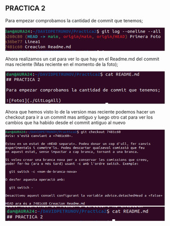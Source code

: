 ## PRACTICA 2 

Para empezar comprobamos la cantidad de commit que tenemos;

![Foto1](./GitLogAll.png)

Ahora realizamos un cat para ver lo que hay en el Readme.md del commit mas reciente (Mas reciente en el momento de la foto);

![Foto2](./CatReadme.md.png)

Ahora que hemos visto lo de la version mas reciente podemos hacer un checkout para ir a un commit mas antiguo y luego otro cat para ver los cambios que ha habido desde el commit antiguo al nuevo

![Foto3](./GitCheckout.png)
![Foto4](./CatReadme.md2.png)
